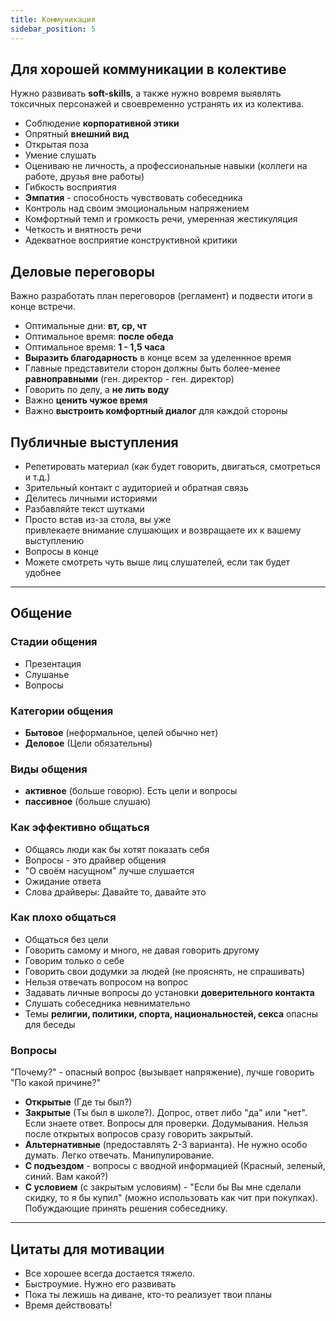 ```yaml
---
title: Коммуникация
sidebar_position: 5
---
```


## Для хорошей коммуникации в колективе

Нужно развивать **soft-skills**, а также нужно вовремя выявлять токсичных персонажей и своевременно устранять их из колектива.

- Соблюдение **корпоративной этики**
- Опрятный **внешний вид**
- Открытая поза
- Умение слушать
- Оцениваю не личность, а профессиональные навыки (коллеги на работе, друзья вне работы)
- Гибкость восприятия
- **Эмпатия** - способность чувствовать собеседника
- Контроль над своим эмоциональным напряжением
- Комфортный темп и громкость речи, умеренная жестикуляция
- Четкость и внятность речи
- Адекватное восприятие конструктивной критики

## Деловые переговоры

Важно разработать план переговоров (регламент) и подвести итоги в конце встречи.

- Оптимальные дни: **вт, ср, чт**
- Оптимальное время: **после обеда**
- Оптимальное время: **1 - 1,5 часа**
- **Выразить благодарность** в конце всем за уделеннное время
- Главные представители сторон должны быть более-менее **равноправными** (ген. директор - ген. директор)
- Говорить по делу, а **не лить воду**
- Важно **ценить чужое время**
- Важно **выстроить комфортный диалог** для каждой стороны

## Публичные выступления

- Репетировать материал (как будет говорить, двигаться, смотреться и т.д.)
- Зрительный контакт с аудиторией и обратная связь
- Делитесь личными историями
- Разбавляйте текст шутками
- Просто встав из-за стола, вы уже привлекаете внимание слушающих и возвращаете их к вашему выступлению
- Вопросы в конце
- Можете смотреть чуть выше лиц слушателей, если так будет удобнее

---

## Общение

### Стадии общения

- Презентация
- Слушанье
- Вопросы

### Категории общения

- **Бытовое** (неформальное, целей обычно нет)
- **Деловое** (Цели обязательны)

### Виды общения

- **активное** (больше говорю). Есть цели и вопросы
- **пассивное** (больше слушаю)

### Как эффективно общаться

- Общаясь люди как бы хотят показать себя
- Вопросы - это драйвер общения
- "О своём насущном" лучше слушается
- Ожидание ответа
- Слова драйверы: Давайте то, давайте это

### Как плохо общаться

- Общаться без цели
- Говорить самому и много, не давая говорить другому
- Говорим только о себе
- Говорить свои додумки за людей (не прояснять, не спрашивать)
- Нельзя отвечать вопросом на вопрос
- Задавать личные вопросы до установки **доверительного контакта**
- Слушать собеседника невнимательно
- Темы **религии, политики, спорта, национальностей, секса** опасны для беседы

### Вопросы

"Почему?" - опасный вопрос (вызывает напряжение), лучше говорить "По какой причине?"

- **Открытые** (Где ты был?)
- **Закрытые** (Ты был в школе?). Допрос, ответ либо "да" или "нет". Если знаете ответ. Вопросы для проверки. Додумывания. Нельзя после открытых вопросов сразу говорить закрытый.
- **Альтернативные** (предоставлять 2-3 варианта). Не нужно особо думать. Легко отвечать. Манипулирование.
- **С подъездом** - вопросы с вводной информацией (Красный, зеленый, синий. Вам какой?)
- **С условием** (с закрытым условиям) - "Если бы Вы мне сделали скидку, то я бы купил" (можно использовать как чит при покупках). Побуждающие принять решения собеседнику.

---

## Цитаты для мотивации

- Все хорошее всегда достается тяжело.
- Быстроумие. Нужно его развивать
- Пока ты лежишь на диване, кто-то реализует твои планы
- Время действовать!
